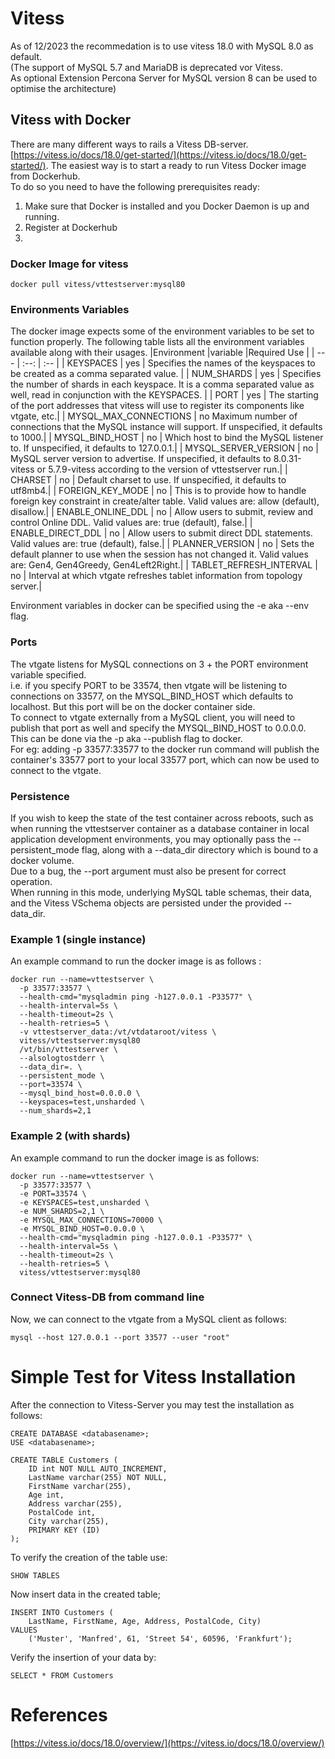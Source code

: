 # Vitess
As of 12/2023 the recommedation is to use vitess 18.0 with MySQL 8.0 as default.  
(The support of MySQL 5.7 and MariaDB is deprecated vor Vitess.  
As optional Extension Percona Server for MySQL version 8 can be used to optimise the architecture) 

## Vitess with Docker
There are many different ways to rails a Vitess DB-server. [https://vitess.io/docs/18.0/get-started/](https://vitess.io/docs/18.0/get-started/). The easiest way is to start a ready to run Vitess Docker image from Dockerhub.  
To do so you need to have the following prerequisites ready:  
1. Make sure that Docker is installed and you Docker Daemon is up and running.
1. Register at Dockerhub
1.
### Docker Image for vitess
`docker pull vitess/vttestserver:mysql80`

### Environments Variables
The docker image expects some of the environment variables to be set to function properly. The following table lists all the environment variables available along with their usages.
|Environment  |variable |Required Use |
| --- | :--: | :-- |
| KEYSPACES | yes | Specifies the names of the keyspaces to be created as a comma separated value. |
| NUM_SHARDS | yes | Specifies the number of shards in each keyspace. It is a comma separated value as well, read in conjunction with the KEYSPACES. | 
| PORT | 	yes	| The starting of the port addresses that vitess will use to register its components like vtgate, etc.| 
| MYSQL_MAX_CONNECTIONS	| no	Maximum number of connections that the MySQL instance will support. If unspecified, it defaults to 1000.| 
| MYSQL_BIND_HOST	| no	| Which host to bind the MySQL listener to. If unspecified, it defaults to 127.0.0.1.| 
| MYSQL_SERVER_VERSION | no	| MySQL server version to advertise. If unspecified, it defaults to 8.0.31-vitess or 5.7.9-vitess according to the version of vttestserver run.| 
| CHARSET	| no	| Default charset to use. If unspecified, it defaults to utf8mb4.| 
| FOREIGN_KEY_MODE | no	| This is to provide how to handle foreign key constraint in create/alter table. Valid values are: allow (default), disallow.| 
| ENABLE_ONLINE_DDL	| no	| Allow users to submit, review and control Online DDL. Valid values are: true (default), false.| 
| ENABLE_DIRECT_DDL	| no	| Allow users to submit direct DDL statements. Valid values are: true (default), false.| 
| PLANNER_VERSION	| no | Sets the default planner to use when the session has not changed it. Valid values are: Gen4, Gen4Greedy, Gen4Left2Right.| 
| TABLET_REFRESH_INTERVAL	| no	| Interval at which vtgate refreshes tablet information from topology server.| 

Environment variables in docker can be specified using the -e aka --env flag.

### Ports
The vtgate listens for MySQL connections on 3 + the PORT environment variable specified.  
i.e. if you specify PORT to be 33574, then vtgate will be listening to connections on 33577, on the MYSQL_BIND_HOST which defaults to localhost. But this port will be on the docker container side.  
To connect to vtgate externally from a MySQL client, you will need to publish that port as well and specify the MYSQL_BIND_HOST to 0.0.0.0. This can be done via the -p aka --publish flag to docker.   
For eg: adding -p 33577:33577 to the docker run command will publish the container's 33577 port to your local 33577 port, which can now be used to connect to the vtgate.

### Persistence
If you wish to keep the state of the test container across reboots, such as when running the vttestserver container as a database container in local application development environments, you may optionally pass the --persistent_mode flag, along with a --data_dir directory which is bound to a docker volume.  
Due to a bug, the --port argument must also be present for correct operation.  
When running in this mode, underlying MySQL table schemas, their data, and the Vitess VSchema objects are persisted under the provided --data_dir.

### Example 1 (single instance)
An example command to run the docker image is as follows :
```
docker run --name=vttestserver \
  -p 33577:33577 \
  --health-cmd="mysqladmin ping -h127.0.0.1 -P33577" \
  --health-interval=5s \
  --health-timeout=2s \
  --health-retries=5 \
  -v vttestserver_data:/vt/vtdataroot/vitess \
  vitess/vttestserver:mysql80
  /vt/bin/vttestserver \
  --alsologtostderr \
  --data_dir=. \
  --persistent_mode \
  --port=33574 \
  --mysql_bind_host=0.0.0.0 \
  --keyspaces=test,unsharded \
  --num_shards=2,1
```
### Example 2 (with shards)
An example command to run the docker image is as follows:
```
docker run --name=vttestserver \
  -p 33577:33577 \
  -e PORT=33574 \
  -e KEYSPACES=test,unsharded \
  -e NUM_SHARDS=2,1 \
  -e MYSQL_MAX_CONNECTIONS=70000 \
  -e MYSQL_BIND_HOST=0.0.0.0 \
  --health-cmd="mysqladmin ping -h127.0.0.1 -P33577" \
  --health-interval=5s \
  --health-timeout=2s \
  --health-retries=5 \
  vitess/vttestserver:mysql80
```

### Connect Vitess-DB from command line
Now, we can connect to the vtgate from a MySQL client as follows:  
```
mysql --host 127.0.0.1 --port 33577 --user "root"
```

# Simple Test for Vitess Installation
After the connection to Vitess-Server you may test the installation as follows:  
```
CREATE DATABASE <databasename>;
USE <databasename>;
```
```
CREATE TABLE Customers (
    ID int NOT NULL AUTO_INCREMENT,
    LastName varchar(255) NOT NULL,
    FirstName varchar(255),
    Age int,
    Address varchar(255),
    PostalCode int,
    City varchar(255),
    PRIMARY KEY (ID)
);
```
To verify the creation of the table use:
```
SHOW TABLES
```
Now insert data in the created table;
```
INSERT INTO Customers (
    LastName, FirstName, Age, Address, PostalCode, City)
VALUES
    ('Muster', 'Manfred', 61, 'Street 54', 60596, 'Frankfurt');
```
Verify the insertion of your data by:
```
SELECT * FROM Customers
```

# References
[https://vitess.io/docs/18.0/overview/](https://vitess.io/docs/18.0/overview/)
